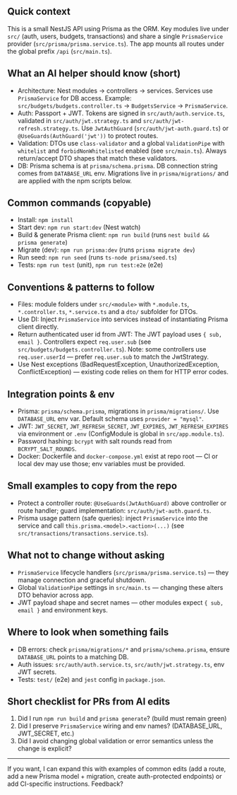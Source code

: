 ## Quick context

This is a small NestJS API using Prisma as the ORM. Key modules live under `src/` (auth, users, budgets, transactions) and share a single `PrismaService` provider (`src/prisma/prisma.service.ts`). The app mounts all routes under the global prefix `/api` (`src/main.ts`).

## What an AI helper should know (short)

- Architecture: Nest modules -> controllers -> services. Services use `PrismaService` for DB access. Example: `src/budgets/budgets.controller.ts` -> `BudgetsService` -> `PrismaService`.
- Auth: Passport + JWT. Tokens are signed in `src/auth/auth.service.ts`, validated in `src/auth/jwt.strategy.ts` and `src/auth/jwt-refresh.strategy.ts`. Use `JwtAuthGuard` (`src/auth/jwt-auth.guard.ts`) or `@UseGuards(AuthGuard('jwt'))` to protect routes.
- Validation: DTOs use `class-validator` and a global `ValidationPipe` with `whitelist` and `forbidNonWhitelisted` enabled (see `src/main.ts`). Always return/accept DTO shapes that match these validators.
- DB: Prisma schema is at `prisma/schema.prisma`. DB connection string comes from `DATABASE_URL` env. Migrations live in `prisma/migrations/` and are applied with the npm scripts below.

## Common commands (copyable)

- Install: `npm install`
- Start dev: `npm run start:dev` (Nest watch)
- Build & generate Prisma client: `npm run build` (runs `nest build && prisma generate`)
- Migrate (dev): `npm run prisma:dev` (runs `prisma migrate dev`)
- Run seed: `npm run seed` (runs `ts-node prisma/seed.ts`)
- Tests: `npm run test` (unit), `npm run test:e2e` (e2e)

## Conventions & patterns to follow

- Files: module folders under `src/<module>` with `*.module.ts`, `*.controller.ts`, `*.service.ts` and a `dto/` subfolder for DTOs.
- Use DI: Inject `PrismaService` into services instead of instantiating Prisma client directly.
- Return authenticated user id from JWT: The JWT payload uses `{ sub, email }`. Controllers expect `req.user.sub` (see `src/budgets/budgets.controller.ts`). Note: some controllers use `req.user.userId` — prefer `req.user.sub` to match the JwtStrategy.
- Use Nest exceptions (BadRequestException, UnauthorizedException, ConflictException) — existing code relies on them for HTTP error codes.

## Integration points & env

- Prisma: `prisma/schema.prisma`, migrations in `prisma/migrations/`. Use `DATABASE_URL` env var. Default schema uses `provider = "mysql"`.
- JWT: `JWT_SECRET`, `JWT_REFRESH_SECRET`, `JWT_EXPIRES`, `JWT_REFRESH_EXPIRES` via environment or `.env` (ConfigModule is global in `src/app.module.ts`).
- Password hashing: `bcrypt` with salt rounds read from `BCRYPT_SALT_ROUNDS`.
- Docker: Dockerfile and `docker-compose.yml` exist at repo root — CI or local dev may use those; env variables must be provided.

## Small examples to copy from the repo

- Protect a controller route: `@UseGuards(JwtAuthGuard)` above controller or route handler; guard implementation: `src/auth/jwt-auth.guard.ts`.
- Prisma usage pattern (safe queries): inject `PrismaService` into the service and call `this.prisma.<model>.<action>(...)` (see `src/transactions/transactions.service.ts`).

## What not to change without asking

- `PrismaService` lifecycle handlers (`src/prisma/prisma.service.ts`) — they manage connection and graceful shutdown.
- Global `ValidationPipe` settings in `src/main.ts` — changing these alters DTO behavior across app.
- JWT payload shape and secret names — other modules expect `{ sub, email }` and environment keys.

## Where to look when something fails

- DB errors: check `prisma/migrations/*` and `prisma/schema.prisma`, ensure `DATABASE_URL` points to a matching DB.
- Auth issues: `src/auth/auth.service.ts`, `src/auth/jwt.strategy.ts`, env JWT secrets.
- Tests: `test/` (e2e) and `jest` config in `package.json`.

## Short checklist for PRs from AI edits

1. Did I run `npm run build` and `prisma generate`? (build must remain green)
2. Did I preserve `PrismaService` wiring and env names? (DATABASE_URL, JWT_SECRET, etc.)
3. Did I avoid changing global validation or error semantics unless the change is explicit?

---
If you want, I can expand this with examples of common edits (add a route, add a new Prisma model + migration, create auth-protected endpoints) or add CI-specific instructions. Feedback? 
